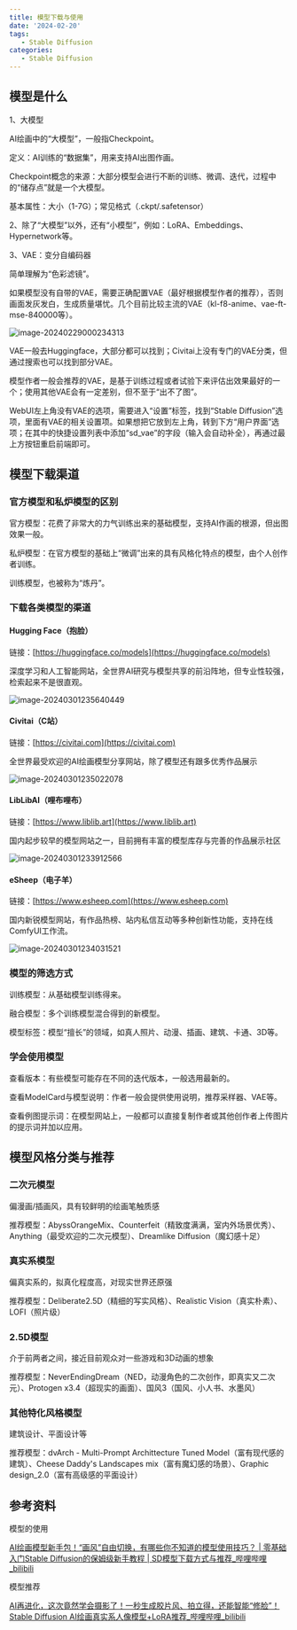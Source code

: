 ```yaml
---
title: 模型下载与使用
date: '2024-02-20'
tags:
   - Stable Diffusion
categories:
   - Stable Diffusion
---
```




## 模型是什么

1、大模型

AI绘画中的“大模型”，一般指Checkpoint。

定义：AI训练的“数据集”，用来支持AI出图作画。

Checkpoint概念的来源：大部分模型会进行不断的训练、微调、迭代，过程中的“储存点”就是一个大模型。

基本属性：大小（1-7G）；常见格式（.ckpt/.safetensor）



2、除了“大模型”以外，还有“小模型”，例如：LoRA、Embeddings、Hypernetwork等。

3、VAE：变分自编码器

简单理解为“色彩滤镜”。

如果模型没有自带的VAE，需要正确配置VAE（最好根据模型作者的推荐），否则画面发灰发白，生成质量堪忧。几个目前比较主流的VAE（kl-f8-anime、vae-ft-mse-840000等）。

![image-20240229000234313](2_模型使用.assets/image-20240229000234313.png)

VAE一般去Huggingface，大部分都可以找到；Civitai上没有专门的VAE分类，但通过搜索也可以找到部分VAE。

模型作者一般会推荐的VAE，是基于训练过程或者试验下来评估出效果最好的一个；使用其他VAE会有一定差别，但不至于“出不了图”。

WebUI左上角没有VAE的选项，需要进入“设置”标签，找到“Stable Diffusion”选项，里面有VAE的相关设置项。如果想把它放到左上角，转到下方“用户界面”选项；在其中的快捷设置列表中添加“sd_vae”的字段（输入会自动补全），再通过最上方按钮重启前端即可。



## 模型下载渠道

### 官方模型和私炉模型的区别

官方模型：花费了非常大的力气训练出来的基础模型，支持AI作画的根源，但出图效果一般。

私炉模型：在官方模型的基础上“微调”出来的具有风格化特点的模型，由个人创作者训练。

训练模型，也被称为“炼丹”。



### 下载各类模型的渠道

#### Hugging Face（抱脸）

链接：[https://huggingface.co/models](https://huggingface.co/models)

深度学习和人工智能网站，全世界AI研究与模型共享的前沿阵地，但专业性较强，检索起来不是很直观。

![image-20240301235640449](2_模型使用.assets/image-20240301235640449.png)

#### Civitai（C站）

链接：[https://civitai.com](https://civitai.com)

全世界最受欢迎的AI绘画模型分享网站，除了模型还有跟多优秀作品展示

![image-20240301235022078](2_模型使用.assets/image-20240301235022078.png)

#### LibLibAI（哩布哩布）

链接：[https://www.liblib.art](https://www.liblib.art)

国内起步较早的模型网站之一，目前拥有丰富的模型库存与完善的作品展示社区

![image-20240301233912566](2_模型使用.assets/image-20240301233912566.png)

#### eSheep（电子羊）

链接：[https://www.esheep.com](https://www.esheep.com)

国内新锐模型网站，有作品热榜、站内私信互动等多种创新性功能，支持在线ComfyUI工作流。

![image-20240301234031521](2_模型使用.assets/image-20240301234031521.png)



### 模型的筛选方式

训练模型：从基础模型训练得来。

融合模型：多个训练模型混合得到的新模型。

模型标签：模型“擅长”的领域，如真人照片、动漫、插画、建筑、卡通、3D等。



### 学会使用模型

查看版本：有些模型可能存在不同的迭代版本，一般选用最新的。

查看ModelCard与模型说明：作者一般会提供使用说明，推荐采样器、VAE等。

查看例图提示词：在模型网站上，一般都可以直接复制作者或其他创作者上传图片的提示词并加以应用。



## 模型风格分类与推荐

### 二次元模型

偏漫画/插画风，具有较鲜明的绘画笔触质感

推荐模型：AbyssOrangeMix、Counterfeit（精致度满满，室内外场景优秀）、Anything（最受欢迎的二次元模型）、Dreamlike Diffusion（魔幻感十足）

### 真实系模型

偏真实系的，拟真化程度高，对现实世界还原强

推荐模型：Deliberate2.5D（精细的写实风格）、Realistic Vision（真实朴素）、LOFI（照片级）

### 2.5D模型

介于前两者之间，接近目前观众对一些游戏和3D动画的想象

推荐模型：NeverEndingDream（NED，动漫角色的二次创作，即真实又二次元）、Protogen x3.4（超现实的画面）、国风3（国风、小人书、水墨风）

### 其他特化风格模型

建筑设计、平面设计等

推荐模型：dvArch - Multi-Prompt Archittecture Tuned Model（富有现代感的建筑）、Cheese Daddy's Landscapes mix（富有魔幻感的场景）、Graphic design_2.0（富有高级感的平面设计）



## 参考资料

模型的使用

[AI绘画模型新手包！“画风”自由切换，有哪些你不知道的模型使用技巧？ | 零基础入门Stable Diffusion的保姆级新手教程 | SD模型下载方式与推荐_哔哩哔哩_bilibili](https://www.bilibili.com/video/BV1Us4y117Rg/)



模型推荐

[AI再进化，这次竟然学会摄影了！一秒生成胶片风、拍立得，还能智能“修脸”！Stable Diffusion AI绘画真实系人像模型+LoRA推荐_哔哩哔哩_bilibili](https://www.bilibili.com/video/BV1DP41167bZ/)

